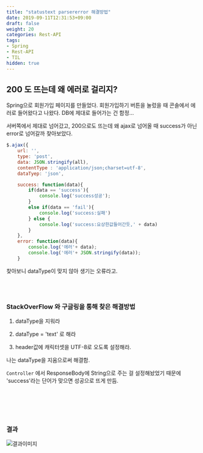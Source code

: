```yaml
---
title: "statustext parsererror 해결방법"
date: 2019-09-11T12:31:53+09:00
draft: false
weight: 20
categories: Rest-API
tags:
- Spring
- Rest-API 
- TIL 
hidden: true
---
```


## 200 도 뜨는데 왜 에러로 걸리지?

Spring으로 회원가입 페이지를 만들었다. 회원가입하기 버튼을 눌렀을 때 콘솔에서 에러로 들어왔다고 나왔다. DB에 제대로 들어가는 건 함정...

서버쪽에서 제대로 넘어갔고,  200으로도 뜨는데 왜  ajax로 넘어올 때 success가 아닌 error로 넘어갈까 찾아보았다. 

```javascript
$.ajax({
    url: '',
    type: 'post',
    data: JSON.stringify(all),
    contentType : 'application/json;charset=utf-8',
    dataTyep: 'json',

    success: function(data){
        if(data == 'success'){
            console.log('success성공');
        }
        else if(data == 'fail'){
            console.log('success:실패')
        } else {
            console.log('success:요상한값들어간듯,' + data)
        }
    },
    error: function(data){
        console.log('에러'+ data);
        console.log('에러'+ JSON.stringify(data));
    }
```
찾아보니 dataType이 맞지 않아 생기는 오류라고.

<br><br>

### StackOverFlow 와 구글링을 통해 찾은 해결방법 

1. dataType을 지워라

2. dataType = 'text' 로 해라

3. header값에 캐릭터셋을 UTF-8로 오도록 설정해라.

나는 dataType을 지움으로써 해결함.

`Controller`  에서 ResponseBody에 String으로 주는 걸 설정해놨었기 때문에 'success'라는 단어가 맞으면 성공으로 뜨게 만듬.

<br><br><br><br>

### 결과

![결과이미지](/images/Spring/rest-api/statustext_parser_error_1.jpg)

